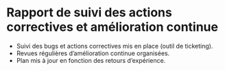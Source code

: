 # Rapport de suivi des actions correctives et amélioration continue

- Suivi des bugs et actions correctives mis en place (outil de ticketing).
- Revues régulières d’amélioration continue organisées.
- Plan mis à jour en fonction des retours d’expérience.